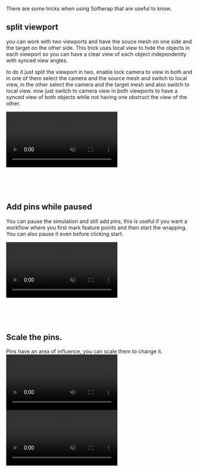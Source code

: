 There are some tricks when using Softwrap that are useful to know.

## split viewport

you can work with two viewports and have the souce mesh on one side and the target on the other side.
This trick uses local view to hide the objects in each viewport so you can have a clear view of each object independently with synced view angles.  

to do it just split the viewport in two, enable lock camera to view in both and in one of them select the camera and the source mesh and switch to local view,
in the other select the camera and the target mesh and also switch to local view. now just switch to camera view in both viewports to have a synced view of
both objects while not having one obstruct the view of the other.

<video autoplay loop muted playsinline src="/img/split_viewport.mp4" style='max-width:100%'></video>


<br>
<br>
<br>

## Add pins while paused

You can pause the simulation and still add pins, this is useful if you want a workflow where you first mark feature points and then start the wrapping.
You can also pause it even before clicking start.

<video autoplay loop muted playsinline src="/img/pause.mp4" style='max-width:100%'></video>

<br>
<br>
<br>

## Scale the pins.

Pins have an area of influence, you can scale them to change it.
![](img/a.mp4)
<video autoplay loop muted playsinline src="/img/pin_scale.mp4" style='max-width:100%'></video>
